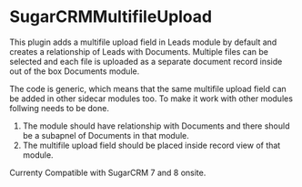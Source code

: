 # SugarCRMMultifileUpload

This plugin adds a multifile upload field in Leads module by default and creates a relationship of Leads with Documents. Multiple files can be selected and each file is uploaded as a separate document record inside out of the box Documents module.

The code is generic, which means that the same multifile upload field can be added in other sidecar modules too. To make it work with other modules follwing needs to be done.

1. The module should have relationship with Documents and there should be a subapnel of Documents in that module.
2. The multifile upload field should be placed inside record view of that module.

Currenty Compatible with SugarCRM 7 and 8 onsite.
